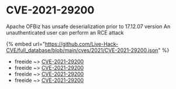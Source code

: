 # CVE-2021-29200

Apache OFBiz has unsafe deserialization prior to 17.12.07 version An unauthenticated user can perform an RCE attack

{% embed url="https://github.com/Live-Hack-CVE/full_database/blob/main/cves/2021/CVE-2021-29200.json" %}


* freeide ~> [CVE-2021-29200](https://www.alice-snow.ru/2021/database/cve-2021-29200/cve-2021-29200-freeide)
* freeide ~> [CVE-2021-29200](https://www.alice-snow.ru/2021/database/cve-2021-29200/cve-2021-29200-freeide)
* freeide ~> [CVE-2021-29200](https://www.alice-snow.ru/2021/database/cve-2021-29200/cve-2021-29200-freeide)
* freeide ~> [CVE-2021-29200](https://www.alice-snow.ru/2021/database/cve-2021-29200/cve-2021-29200-freeide)